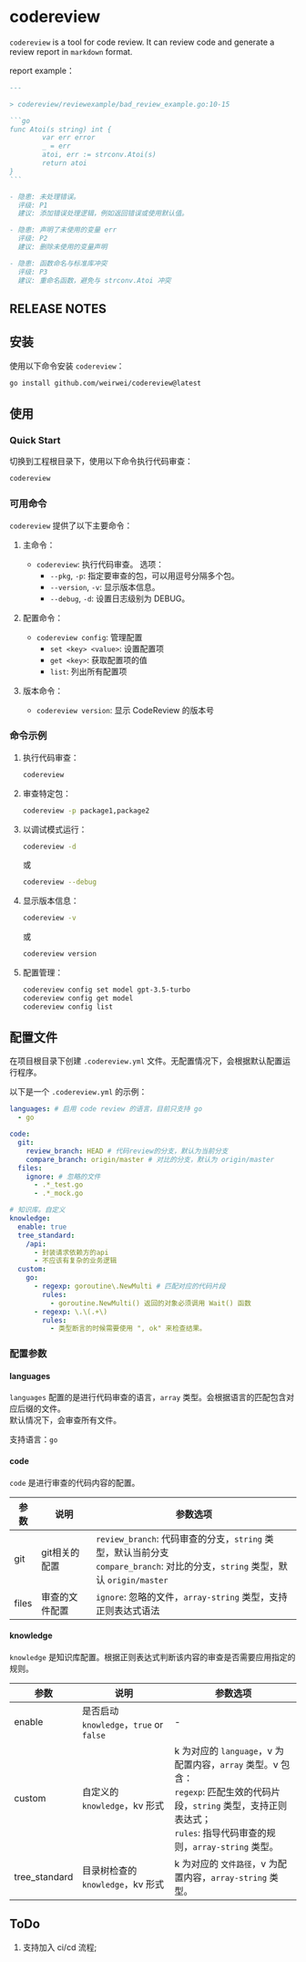 # codereview

`⁠codereview` is a tool for code review. It can review code and generate a review report in `⁠markdown` format.

report example：

````markdown
---

> codereview/reviewexample/bad_review_example.go:10-15

```go
func Atoi(s string) int {
        var err error
        _ = err
        atoi, err := strconv.Atoi(s)
        return atoi
}
```

- 隐患: 未处理错误。
  评级: P1
  建议: 添加错误处理逻辑，例如返回错误或使用默认值。

- 隐患: 声明了未使用的变量 err
  评级: P2
  建议: 删除未使用的变量声明

- 隐患: 函数命名与标准库冲突
  评级: P3
  建议: 重命名函数，避免与 strconv.Atoi 冲突

````

## RELEASE NOTES

## 安装

使用以下命令安装 `codereview`：

```bash
go install github.com/weirwei/codereview@latest
```

## 使用

### Quick Start

切换到工程根目录下，使用以下命令执行代码审查：

```bash
codereview  
```

### 可用命令

`codereview` 提供了以下主要命令：

1. 主命令：
   - `codereview`: 执行代码审查。
     选项：
     - `--pkg`, `-p`: 指定要审查的包，可以用逗号分隔多个包。
     - `--version`, `-v`: 显示版本信息。
     - `--debug`, `-d`: 设置日志级别为 DEBUG。


2. 配置命令：
   - `codereview config`: 管理配置
     - `set <key> <value>`: 设置配置项
     - `get <key>`: 获取配置项的值
     - `list`: 列出所有配置项

3. 版本命令：
   - `codereview version`: 显示 CodeReview 的版本号

### 命令示例

1. 执行代码审查：
   ```bash
   codereview
   ```

2. 审查特定包：
   ```bash
   codereview -p package1,package2
   ```

3. 以调试模式运行：
   ```bash
   codereview -d
   ```
   或
   ```bash
   codereview --debug
   ```

4. 显示版本信息：
   ```bash
   codereview -v
   ```
   或
   ```bash
   codereview version
   ```

4. 配置管理：
   ```bash
   codereview config set model gpt-3.5-turbo
   codereview config get model
   codereview config list
   ```


## 配置文件

在项目根目录下创建 `.codereview.yml` 文件。无配置情况下，会根据默认配置运行程序。

以下是一个 `.codereview.yml` 的示例：

```yaml
languages: # 启用 code review 的语言，目前只支持 go  
  - go  

code:  
  git:  
    review_branch: HEAD # 代码review的分支，默认为当前分支  
    compare_branch: origin/master # 对比的分支，默认为 origin/master  
  files:  
    ignore: # 忽略的文件  
      - .*_test.go  
      - .*_mock.go  

# 知识库。自定义  
knowledge:  
  enable: true
  tree_standard:
    /api: 
      - 封装请求依赖方的api
      - 不应该有复杂的业务逻辑
  custom:  
    go:  
      - regexp: goroutine\.NewMulti # 匹配对应的代码片段  
        rules:  
          - goroutine.NewMulti() 返回的对象必须调用 Wait() 函数  
      - regexp: \.\(.+\)  
        rules:  
          - 类型断言的时候需要使用 ", ok" 来检查结果。  
```

### 配置参数

#### languages

`languages` 配置的是进行代码审查的语言，`array` 类型。会根据语言的匹配包含对应后缀的文件。  
默认情况下，会审查所有文件。

支持语言：`go`

#### code

`code` 是进行审查的代码内容的配置。

| 参数  | 说明  | 参数选项 |
| --- | --- | --- |
| git | git相关的配置 | `review_branch`: 代码审查的分支，`string` 类型，默认当前分支<br/>`compare_branch`: 对比的分支，`string` 类型，默认 `origin/master` |
| files | 审查的文件配置 | `ignore`: 忽略的文件，`array-string` 类型，支持正则表达式语法 |

#### knowledge

`knowledge` 是知识库配置。根据正则表达式判断该内容的审查是否需要应用指定的规则。

| 参数  | 说明  | 参数选项 |
| --- | --- | --- |
| enable | 是否启动 `knowledge`，`true` or `false` | -   |
| custom | 自定义的 `knowledge`，kv 形式 | k 为对应的 `language`，v 为配置内容，`array` 类型。v 包含：<br/>`regexp`: 匹配生效的代码片段，`string` 类型，支持正则表达式；<br/>`rules`: 指导代码审查的规则，`array-string` 类型。 |
| tree_standard | 目录树检查的 `knowledge`，kv 形式 | k 为对应的 `文件路径`，v 为配置内容，`array-string` 类型。 |

## ToDo
1. 支持加入 ci/cd 流程;
